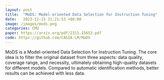 ```yaml
---
layout: post
title:  "MoDS: Model-oriented Data Selection for Instruction Tuning"
date:   2023-12-15 21:21:53 +00:00
image: /images/mods.png
categories: CMU
paper: https://arxiv.org/pdf/2311.15653.pdf
code: https://github.com/CASIA-LM/MoDS
---
```

MoDS is a Model-oriented Data Selection for Instruction Tuning. The core idea is to filter the original dataset from three aspects: data quality, coverage range, and necessity, ultimately obtaining high-quality datasets for different models. Compared to automatic identification methods, better results can be achieved with less data.